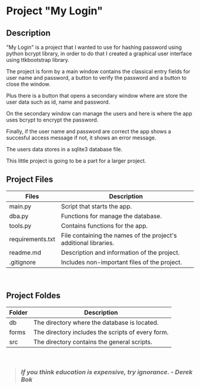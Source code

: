 # Project "My Login"

## Description
"My Login" is a project that I wanted to use for hashing password using python bcrypt library, in order to do that I created a graphical user interface using ttkbootstrap library.

The project is form by a main window contains the classical entry fields for user name and password, a button to verify the password and a button to close the window.

Plus there is a button that opens a secondary window where are store the user data such as id, name and password.

On the secondary window can manage the users and here is where the app uses bcrypt to encrypt the password.

Finally, if the user name and password are correct the app shows a succesful access message if not,  it shows an error message.

The users data stores in a sqlite3 database file.

This little project is going to be a part for a larger project.
<br>

## Project Files
| Files            | Description                                                      |
| ---------------- | ---------------------------------------------------------------- |
| main.py          | Script that starts the app.                                      |
| dba.py           | Functions for manage the database.                               |
| tools.py         | Contains functions for the app.                                  |
| requirements.txt | File containing the names of the project's additional libraries. |
| readme.md        | Description and information of the project.                      |
| .gitignore       | Includes non-important files of the project.                     |
<br>

## Project Foldes
| Folder | Description                                       |
| ------ | ------------------------------------------------- |
| db     | The directory where the database is located.      |
| forms  | The directory includes the scripts of every form. |
| src    | The directory contains the general scripts.       |
<br>

> ### ***If you think education is expensive, try ignorance. - Derek Bok***

